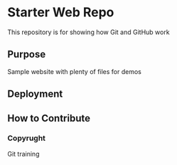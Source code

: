 # Starter Web Repo

This repository is for showing how Git and GitHub work

## Purpose

Sample website with plenty of files for demos
## Deployment

## How to Contribute
### Copyrught
Git training